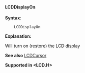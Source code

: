 <div class="section">

<div class="titlepage">

<div>

<div>

#### <span id="lcddisplayon"></span>LCDDisplayOn

</div>

</div>

</div>

<span class="strong">**Syntax**</span>:

``` screen
    LCDDisplayOn
```

<span class="strong">**Explanation:**</span>

Will turn on (restore) the LCD display

<span class="strong">**See also**</span>
<a href="lcdcursor" class="link" title="LCDCursor">LCDCursor</a>

<span class="strong">**Supported in &lt;LCD.H&gt;**</span>

</div>

